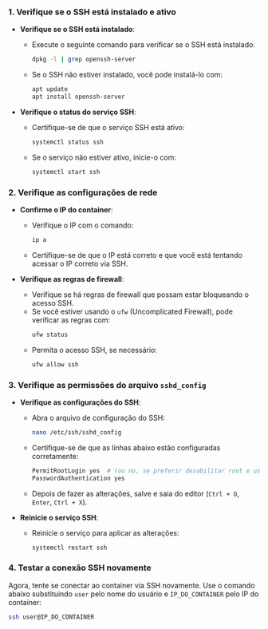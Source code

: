 ### 1. **Verifique se o SSH está instalado e ativo**

- **Verifique se o SSH está instalado**:

  - Execute o seguinte comando para verificar se o SSH está instalado:
    ```bash
    dpkg -l | grep openssh-server
    ```
  - Se o SSH não estiver instalado, você pode instalá-lo com:
    ```bash
    apt update
    apt install openssh-server
    ```

- **Verifique o status do serviço SSH**:
  - Certifique-se de que o serviço SSH está ativo:
    ```bash
    systemctl status ssh
    ```
  - Se o serviço não estiver ativo, inicie-o com:
    ```bash
    systemctl start ssh
    ```

### 2. **Verifique as configurações de rede**

- **Confirme o IP do container**:

  - Verifique o IP com o comando:
    ```bash
    ip a
    ```
  - Certifique-se de que o IP está correto e que você está tentando acessar o IP correto via SSH.

- **Verifique as regras de firewall**:
  - Verifique se há regras de firewall que possam estar bloqueando o acesso SSH.
  - Se você estiver usando o `ufw` (Uncomplicated Firewall), pode verificar as regras com:
    ```bash
    ufw status
    ```
  - Permita o acesso SSH, se necessário:
    ```bash
    ufw allow ssh
    ```

### 3. **Verifique as permissões do arquivo `sshd_config`**

- **Verifique as configurações do SSH**:

  - Abra o arquivo de configuração do SSH:
    ```bash
    nano /etc/ssh/sshd_config
    ```
  - Certifique-se de que as linhas abaixo estão configuradas corretamente:
    ```bash
    PermitRootLogin yes  # (ou no, se preferir desabilitar root e usar outro usuário)
    PasswordAuthentication yes
    ```
  - Depois de fazer as alterações, salve e saia do editor (`Ctrl + O`, `Enter`, `Ctrl + X`).

- **Reinicie o serviço SSH**:
  - Reinicie o serviço para aplicar as alterações:
    ```bash
    systemctl restart ssh
    ```

### 4. **Testar a conexão SSH novamente**

Agora, tente se conectar ao container via SSH novamente. Use o comando abaixo substituindo `user` pelo nome do usuário e `IP_DO_CONTAINER` pelo IP do container:

```bash
ssh user@IP_DO_CONTAINER
```
